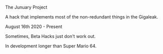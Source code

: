 The Junuary Project

A hack that implements most of the non-redundant things in the Gigaleak.

August 16th 2020 - Present

Sometimes, Beta Hacks just don't work out.

In development longer than Super Mario 64.
